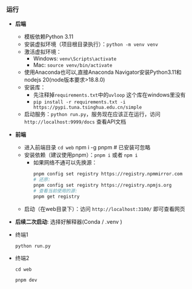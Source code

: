 
### 运行
- **后端**
  - 模板依赖Python 3.11
  - 安装虚拟环境（项目根目录执行）：`python -m venv venv`
  - 激活虚拟环境：
    - Windows: `venv\Scripts\activate`
    - Mac: `source venv/bin/activate`
  - 使用Anaconda也可以,直接Anaconda Navigator安装Python3.11和nodejs 20(node版本要求>18.8.0)
  - 安装库：
    - 先注释掉`requirements.txt`中的`uvloop`  这个库在windows里没有
    - `pip install -r requirements.txt -i https://pypi.tuna.tsinghua.edu.cn/simple`
  - 启动服务：`python run.py`，服务现在应该正在运行，访问`http://localhost:9999/docs` 查看API文档

- **前端**
  - 进入前端目录 `cd web`
    npm i -g pnpm # 已安装可忽略
  - 安装依赖（建议使用pnpm）：`pnpm i` 或者 `npm i`
    - 如果网络不通可以先换源：
      ```bash
      pnpm config set registry https://registry.npmmirror.com
      # 还原:
      pnpm config set registry https://registry.npmjs.org
      # 查看当前使用的源:
      pnpm get registry
      ```
  - 启动（在web目录下）：访问 `http://localhost:3100/` 即可查看网页

- **后续二次启动**:
选择好解释器(Conda / .venv )
- 终端1
  ```
  python run.py
  ```
- 终端2
  ```
  cd web
  ```
  ```
  pnpm dev
  ```